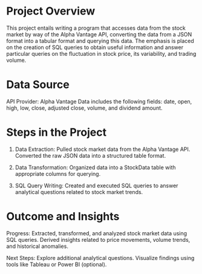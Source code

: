 # Project Overview
This project entails writing a program that accesses data from the stock market by way of the Alpha Vantage API, converting the data from a JSON format into a tabular format and querying this data. The emphasis is placed on the creation of SQL queries to obtain useful information and answer particular queries on the fluctuation in stock price, its variability, and trading volume.

# Data Source

API Provider: Alpha Vantage
Data includes the following fields: date, open, high, low, close, adjusted close, volume, and dividend amount.

# Steps in the Project

1. Data Extraction:
   Pulled stock market data from the Alpha Vantage API.
   Converted the raw JSON data into a structured table format.

2. Data Transformation:
   Organized data into a StockData table with appropriate columns for querying.
    
3. SQL Query Writing:
   Created and executed SQL queries to answer analytical questions related to stock market trends.

# Outcome and Insights

Progress:
Extracted, transformed, and analyzed stock market data using SQL queries.
Derived insights related to price movements, volume trends, and historical anomalies.

Next Steps:
Explore additional analytical questions.
Visualize findings using tools like Tableau or Power BI (optional).

